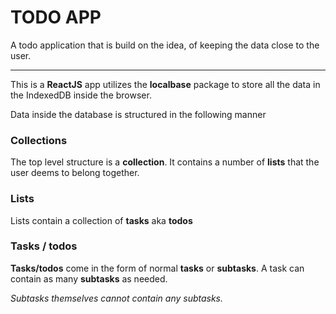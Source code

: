 # **TODO APP**

A todo application that is build on the idea, of keeping the data close to the user.

---

This is a **ReactJS** app utilizes the **localbase** package to store all the data in the IndexedDB inside the browser.

Data inside the database is structured in the following manner

### Collections

The top level structure is a **collection**. It contains a number of **lists** that the user deems to belong together.

### Lists

Lists contain a collection of **tasks** aka **todos**

### Tasks / todos

**Tasks/todos** come in the form of normal **tasks** or **subtasks**. A task can contain as many **subtasks** as needed. 

*Subtasks themselves cannot contain any subtasks.*
